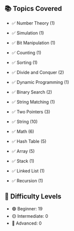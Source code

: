 ## 📚 Topics Covered
- ✅ Number Theory (1)
- ✅ Simulation (1)
- ✅ Bit Manipulation (1)
- ✅ Counting (1)
- ✅ Sorting (1)
- ✅ Divide and Conquer (2)
- ✅ Dynamic Programming (1)
- ✅ Binary Search (2)
- ✅ String Matching (1)
- ✅ Two Pointers (3)
- ✅ String (10)
- ✅ Math (6)
- ✅ Hash Table (5)
- ✅ Array (5)


- ✅ Stack (1)
- ✅ Linked List (1)
- ✅ Recursion (1)
## 🧠 Difficulty Levels
- 🟢 Beginner: 19
- 🟡 Intermediate: 0
- 🔴 Advanced: 0
